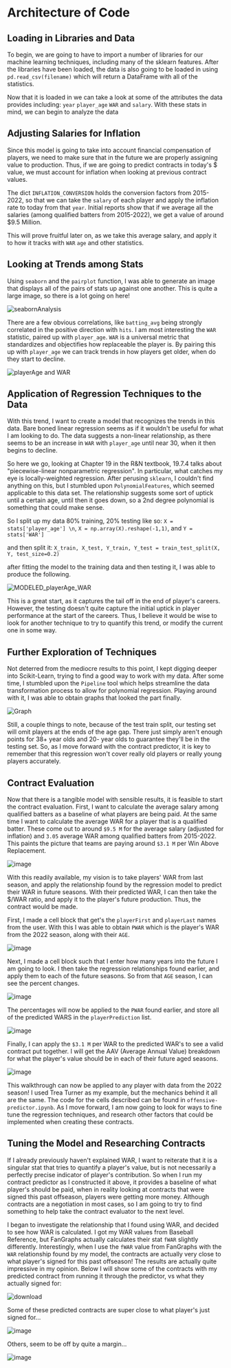 # Architecture of Code

## Loading in Libraries and Data

To begin, we are going to have to import a number of libraries for our machine learning techniques, including many of the sklearn features. After the libraries have been loaded, the data is also going to be loaded in using `pd.read_csv(filename)` which will return a DataFrame with all of the statistics. 

Now that it is loaded in we can take a look at some of the attributes the data provides including: `year` `player_age` `WAR` and ` salary `. With these stats in mind, we can begin to analyze the data

## Adjusting Salaries for Inflation

Since this model is going to take into account financial compensation of players, we need to make sure that in the future we are properly assigning value to production. Thus, if we are going to predict contracts in today's $ value, we must account for inflation when looking at previous contract values.

The dict `INFLATION_CONVERSION` holds the conversion factors from 2015-2022, so that we can take the `salary` of each player and apply the inflation rate to today from that `year`. Initial reports show that if we average all the salaries (among qualified batters from 2015-2022), we get a value of around $9.5 Million.

This will prove fruitful later on, as we take this average salary, and apply it to how it tracks with `WAR` `age` and other statistics.

## Looking at Trends among Stats

Using `seaborn` and the `pairplot` function, I was able to generate an image that displays all of the pairs of stats up against one another. This is quite a large image, so there is a lot going on here!

![seabornAnalysis](https://github.com/eackerm2/MLB-Contract-AI-ML-Project/assets/122949257/d8d4a531-d0b0-4148-8bb4-c14a994cfeab)

There are a few obvious correlations, like `batting_avg` being strongly correlated in the positive direction with `hits`. I am most interesting the `WAR` statistic, paired up with `player_age`. `WAR` is a universal metric that standardizes and objectifies how replaceable the player is. By pairing this up with `player_age` we can track trends in how players get older, when do they start to decline.

![playerAge and WAR](https://github.com/eackerm2/MLB-Contract-AI-ML-Project/assets/122949257/8f6fa833-3a57-4de0-b6ac-8fe3813f3795)

## Application of Regression Techniques to the Data

With this trend, I want to create a model that recognizes the trends in this data. Bare boned linear regression seems as if it wouldn't be useful for what I am looking to do. The data suggests a non-linear relationship, as there seems to be an increase in `WAR` with `player_age` until near 30, when it then begins to decline.

So here we go, looking at Chapter 19 in the R&N textbook, 19.7.4 talks about "piecewise-linear nonparametric regression". In particular, what catches my eye is locally-weighted regression. After perusing `sklearn`, I couldn't find anything on this, but I stumbled upon `PolynomialFeatures`, which seemed applicable to this data set. The relationship suggests some sort of uptick until a certain age, until then it goes down, so a 2nd degree polynomial is something that could make sense. 

So I split up my data 80% training, 20% testing like so: 
`X = stats['player_age'] \n`,
`X = np.array(X).reshape(-1,1)`, and
`Y = stats['WAR']`

and then split it: `X_train, X_test, Y_train, Y_test = train_test_split(X, Y, test_size=0.2)`

after fitting the model to the training data and then testing it, I was able to produce the following.

![MODELED_playerAge_WAR](https://github.com/eackerm2/MLB-Contract-AI-ML-Project/assets/122949257/705ae5bf-2dd0-4676-a896-a996d08a318d)

This is a great start, as it captures the tail off in the end of player's careers. However, the testing doesn't quite capture the initial uptick in player performance at the start of the careers. Thus, I believe it would be wise to look for another technique to try to quantify this trend, or modify the current one in some way.

## Further Exploration of Techniques

Not deterred from the mediocre results to this point, I kept digging deeper into Scikit-Learn, trying to find a good way to work with my data. After some time, I stumbled upon the `Pipeline` tool which helps streamline the data transformation process to allow for polynomial regression. Playing around with it, I was able to obtain graphs that looked the part finally.

![Graph](https://github.com/eackerm2/MLB-Contract-AI-ML-Project/assets/122949257/d78b279d-b412-4c54-b38e-5b8ba071e70c)

Still, a couple things to note, because of the test train split, our testing set will omit players at the ends of the age gap. There just simply aren't enough points for 38+ year olds and 20- year olds to guarantee they'll be in the testing set. So, as I move forward with the contract predictor, it is key to remember that this regression won't cover really old players or really young players accurately.

## Contract Evaluation

Now that there is a tangible model with sensible results, it is feasible to start the contract evaluation. First, I want to calculate the average salary among qualified batters as a baseline of what players are being paid. At the same time I want to calculate the average WAR for a player that is a qualified batter. These come out to around `$9.5 M` for the average salary (adjusted for inflation) and `3.05` average WAR among qualified batters from 2015-2022. This paints the picture that teams are paying around `$3.1 M` per Win Above Replacement.

![image](https://github.com/eackerm2/MLB-Contract-AI-ML-Project/assets/122949257/5847e1fe-2dd0-488f-aa82-90d71173c006)

With this readily available, my vision is to take players' WAR from last season, and apply the relationship found by the regression model to predict their WAR in future seasons. With their predicted WAR, I can then take the $/WAR ratio, and apply it to the player's future production. Thus, the contract would be made.

First, I made a cell block that get's the `playerFirst` and `playerLast` names from the user. With this I was able to obtain `PWAR` which is the player's WAR from the 2022 season, along with their `AGE`.

![image](https://github.com/eackerm2/MLB-Contract-AI-ML-Project/assets/122949257/0d95292d-a10e-461a-b25e-db4b77950bcc)

Next, I made a cell block such that I enter how many years into the future I am going to look. I then take the regression relationships found earlier, and apply them to each of the future seasons. So from that `AGE` season, I can see the percent changes.

![image](https://github.com/eackerm2/MLB-Contract-AI-ML-Project/assets/122949257/3841972c-d51b-48d9-b277-f609b33fb2c8)

The percentages will now be applied to the `PWAR` found earlier, and store all of the predicted WARS in the `playerPrediction` list. 

![image](https://github.com/eackerm2/MLB-Contract-AI-ML-Project/assets/122949257/5a003fd0-c54f-4be2-add5-824a4cbfe531)

Finally, I can apply the `$3.1 M` per WAR to the predicted WAR's to see a valid contract put together. I will get the AAV (Average Annual Value) breakdown for what the player's value should be in each of their future aged seasons.

![image](https://github.com/eackerm2/MLB-Contract-AI-ML-Project/assets/122949257/51abe9da-4c3b-441d-987b-12ea018c7fd7)

This walkthrough can now be applied to any player with data from the 2022 season! I used Trea Turner as my example, but the mechanics behind it all are the same. The code for the cells described can be found in `offensive-predictor.ipynb`. As I move forward, I am now going to look for ways to fine tune the regression techniques, and research other factors that could be implemented when creating these contracts.

## Tuning the Model and Researching Contracts
If I already previously haven't explained WAR, I want to reiterate that it is a singular stat that tries to quantify a player's value, but is not necessarily a perfectly precise indicator of player's contribution. So when I run my contract predictor as I constructed it above, it provides a baseline of what player's should be paid, when in reality looking at contracts that were signed this past offseason, players were getting more money. Although contracts are a negotiation in most cases, so I am going to try to find something to help take the contract evaluator to the next level.

I began to investigate the relationship that I found using WAR, and decided to see how WAR is calculated. I got my WAR values from Baseball Reference, but FanGraphs actually calculates their stat `fWAR` slightly differently. Interestingly, when I use the `fWAR` value from FanGraphs with the `WAR` relationship found by my model, the contracts are actually very close to what player's signed for this past offseason! The results are actually quite impressive in my opinion. Below I will show some of the contracts with my predicted contract from running it through the predictor, vs what they actually signed for:

![download](https://github.com/eackerm2/MLB-Contract-AI-ML-Project/assets/122949257/973ce94d-6a1d-4053-95ac-77e845daa787)

Some of these predicted contracts are super close to what player's just signed for...

![image](https://github.com/eackerm2/MLB-Contract-AI-ML-Project/assets/122949257/6a08969c-26d8-4a37-b30d-ef4fc14907a1)

Others, seem to be off by quite a margin...

![image](https://github.com/eackerm2/MLB-Contract-AI-ML-Project/assets/122949257/aa8616b0-bf79-49bf-8040-cfaf752d3746)







